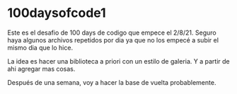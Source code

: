 # 100daysofcode1
Este es el desafio de 100 days de codigo que empece el 2/8/21. Seguro haya algunos archivos repetidos por dia ya que no los empecé a subir el mismo dia que lo hice.

La idea es hacer una biblioteca a priori con un estilo de galeria. Y a partir de ahi agregar mas cosas.

Después de una semana, voy a hacer la base de vuelta probablemente.
